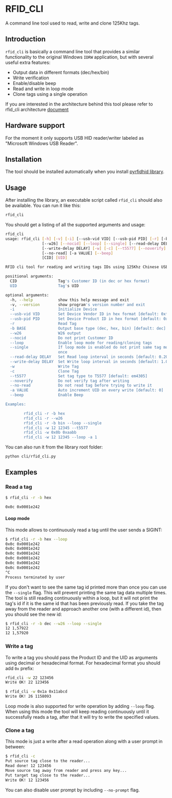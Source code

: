 # RFID_CLI

A command line tool used to read, write and clone 125Khz tags.


## Introduction

`rfid_cli` is basically a command line tool that provides a similar functionality to the original Windows `IDRW` application, but with several useful extra features:

- Output data in different formats (dec/hex/bin)
- Write verification
- Enable/disable beep
- Read and write in loop mode
- Clone tags using a single operation

If you are interested in the architecture behind this tool please refer to rfid_cli architecture [document](doc/architecture.md)


## Hardware support

For the moment it only supports USB HID reader/writer labeled as "Microsoft Windows USB Reader".


## Installation

The tool should be installed automatically when you install [pyrfidhid library](../README.md#Installation).


## Usage

After installing the library, an executable script called `rfid_cli` should also be available. You can run it like this:

```bash
rfid_cli
```

You should get a listing of all the supported arguments and usage:

```bash
rfid_cli
usage: rfid_cli [-h] [-v] [-i] [--usb-vid VID] [--usb-pid PID] [-r] [-b BASE]
                [--w26] [--nocid] [--loop] [--single] [--read-delay DELAY]
                [--write-delay DELAY] [-w] [-c] [--t5577] [--noverify]
                [--no-read] [-a VALUE] [--beep]
                [CID] [UID]

RFID cli tool for reading and writing tags IDs using 125Khz Chinese USB HID Reader/Writer

positional arguments:
  CID                  Tag's Customer ID (in dec or hex format)
  UID                  Tag's UID

optional arguments:
  -h, --help           show this help message and exit
  -v, --version        show program's version number and exit
  -i                   Initialize Device
  --usb-vid VID        Set Device Vendor ID in hex format [default: 0xffff]
  --usb-pid PID        Set Device Product ID in hex format [default: 0x35]
  -r                   Read Tag
  -b BASE              Output base type (dec, hex, bin) [default: dec]
  --w26                W26 output
  --nocid              Do not print Customer ID
  --loop               Enable loop mode for reading/cloning tags
  --single             If loop mode is enabled do not print same tag more than
                       once
  --read-delay DELAY   Set Read loop interval in seconds [default: 0.200000]
  --write-delay DELAY  Set Write loop interval in seconds [default: 1.000000]
  -w                   Write Tag
  -c                   Clone Tag
  --t5577              Set tag type to T5577 [default: em4305]
  --noverify           Do not verify tag after writing
  --no-read            Do not read tag before trying to write it
  -a VALUE             Auto increment UID on every write [default: 0]
  --beep               Enable Beep

Examples:

        rfid_cli -r -b hex
        rfid_cli -r --w26
        rfid_cli -r -b bin --loop --single
        rfid_cli -w 12 12345 --t5577
        rfid_cli -w 0x0b 0xaabb
        rfid_cli -w 12 12345 --loop -a 1
```

You can also run it from the library root folder:

```bash
python cli/rfid_cli.py
```


## Examples

### Read a tag

```bash
$ rfid_cli -r -b hex

0x0c 0x0001e242
```

#### Loop mode

This mode allows to continuously read a tag until the user sends a SIGINT:

```bash
$ rfid_cli -r -b hex --loop
0x0c 0x0001e242
0x0c 0x0001e242
0x0c 0x0001e242
0x0c 0x0001e242
0x0c 0x0001e242
0x0c 0x0001e242
^C
Process terminated by user
```

If you don't want to see the same tag id printed more than once you can use the `--single` flag. This will prevent printing the same tag data multiple times. The tool is still reading continuously within a loop, but it will not print the tag's id if it is the same id that has been previously read. If you take the tag away from the reader and approach another one (with a different id), then you should see the new id:

```bash
$ rfid_cli -r -b dec --w26 --loop --single
12 1,57922
12 1,57920
```

### Write a tag

To write a tag you should pass the Product ID and the UID as arguments using decimal or hexadecimal format. For hexadecimal format you should add `0x` prefix:

```bash
rfid_cli -w 22 123456
Write OK! 22 123456
```

```bash
$ rfid_cli -w 0x1a 0x11abcd
Write OK! 26 1158093
```

Loop mode is also supported for write operation by adding `--loop` flag. When using this mode the tool will keep reading continuously until it successfully reads a tag, after that it will try to write the specified values.

### Clone a tag

This mode is just a write after a read operation along with a user prompt in between:

```bash
$ rfid_cli -c
Put source tag close to the reader...
Read done! 12 123456
Move source tag away from reader and press any key...
Put target tag close to the reader...
Write OK! 12 123456
```

You can also disable user prompt by including `--no-prompt` flag.
